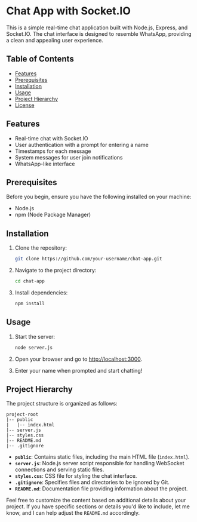 
# Chat App with Socket.IO

This is a simple real-time chat application built with Node.js, Express, and Socket.IO. The chat interface is designed to resemble WhatsApp, providing a clean and appealing user experience.

## Table of Contents

- [Features](#features)
- [Prerequisites](#prerequisites)
- [Installation](#installation)
- [Usage](#usage)
- [Project Hierarchy](#project-hierarchy)
- [License](#license)

## Features

- Real-time chat with Socket.IO
- User authentication with a prompt for entering a name
- Timestamps for each message
- System messages for user join notifications
- WhatsApp-like interface

## Prerequisites

Before you begin, ensure you have the following installed on your machine:

- Node.js
- npm (Node Package Manager)

## Installation

1. Clone the repository:

   ```bash
   git clone https://github.com/your-username/chat-app.git
   ```

2. Navigate to the project directory:

   ```bash
   cd chat-app
   ```

3. Install dependencies:

   ```bash
   npm install
   ```

## Usage

1. Start the server:

   ```bash
   node server.js
   ```

2. Open your browser and go to [http://localhost:3000](http://localhost:3000).

3. Enter your name when prompted and start chatting!

## Project Hierarchy

The project structure is organized as follows:

```plaintext
project-root
|-- public
|   |-- index.html
|-- server.js
|-- styles.css
|-- README.md
|-- .gitignore
```

- **`public`**: Contains static files, including the main HTML file (`index.html`).
- **`server.js`**: Node.js server script responsible for handling WebSocket connections and serving static files.
- **`styles.css`**: CSS file for styling the chat interface.
- **`.gitignore`**: Specifies files and directories to be ignored by Git.
- **`README.md`**: Documentation file providing information about the project.


Feel free to customize the content based on additional details about your project. If you have specific sections or details you'd like to include, let me know, and I can help adjust the `README.md` accordingly.
